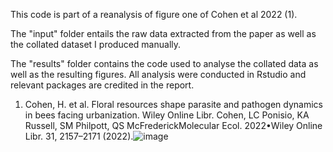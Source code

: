This code is part of a reanalysis of figure one of Cohen et al 2022 (1). 

The "input" folder entails the raw data extracted from the paper as well as the collated dataset I produced manually. 

The "results" folder contains the code used to analyse the collated data as well as the resulting figures. All analysis were conducted in Rstudio and relevant packages are credited in the report. 

1. Cohen, H. et al. Floral resources shape parasite and pathogen dynamics in bees facing urbanization. Wiley Online Libr. Cohen, LC Ponisio, KA Russell, SM Philpott, QS McFrederickMolecular Ecol. 2022•Wiley Online Libr. 31, 2157–2171 (2022).![image](https://github.com/user-attachments/assets/81179857-0301-45b9-8ec3-ec76cbffbbec)
